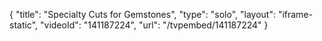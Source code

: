 {
    "title": "Specialty Cuts for Gemstones",
    "type": "solo",
    "layout": "iframe-static",
    "videoId": "141187224",
    "url": "\/tvpembed\/141187224"
}